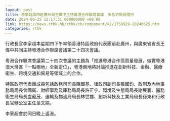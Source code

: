 ```yaml
---
layout: post
title: 李家超周四赴廣州與王偉中主持粵港合作聯席會議　多名司局長隨行
date: 2024-06-25 12:17:31.000000000 +08:00
link: https://news.rthk.hk/rthk/ch/component/k2/1758929-20240625.htm
categories: rthk
---
```


行政長官李家超本星期四下午率領香港特區政府代表團前赴廣州，與廣東省省長王偉中共同主持粵港合作聯席會議第二十四次會議。
      
粵港合作聯席會議第二十四次會議的主題為「推進粵港合作高質量發展，做實粵港澳大灣區『一點兩地』全新定位」，粵港兩地將討論推進在創新科技、金融、醫療衞生、跨境交通和貿易等領域上的合作。

特區政府代表團成員包括政務司司長陳國基、律政司副司長張國鈞、政制及內地事務局局長曾國衞、財經事務及庫務局局長許正宇、環境及生態局局長謝展寰、醫務衞生局局長盧寵茂、運輸及物流局局長林世雄、創新科技及工業局局長孫東和行政長官辦公室主任葉文娟。

李家超會於同日晚上返港。
